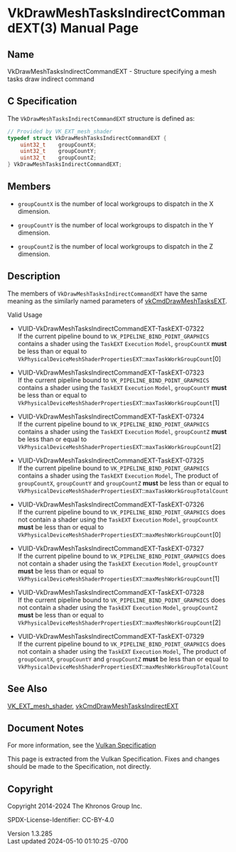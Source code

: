 # VkDrawMeshTasksIndirectCommandEXT(3) Manual Page

## Name

VkDrawMeshTasksIndirectCommandEXT - Structure specifying a mesh tasks
draw indirect command



## <a href="#_c_specification" class="anchor"></a>C Specification

The `VkDrawMeshTasksIndirectCommandEXT` structure is defined as:

``` c
// Provided by VK_EXT_mesh_shader
typedef struct VkDrawMeshTasksIndirectCommandEXT {
    uint32_t    groupCountX;
    uint32_t    groupCountY;
    uint32_t    groupCountZ;
} VkDrawMeshTasksIndirectCommandEXT;
```

## <a href="#_members" class="anchor"></a>Members

- `groupCountX` is the number of local workgroups to dispatch in the X
  dimension.

- `groupCountY` is the number of local workgroups to dispatch in the Y
  dimension.

- `groupCountZ` is the number of local workgroups to dispatch in the Z
  dimension.

## <a href="#_description" class="anchor"></a>Description

The members of `VkDrawMeshTasksIndirectCommandEXT` have the same meaning
as the similarly named parameters of
[vkCmdDrawMeshTasksEXT](https://registry.khronos.org/vulkan/specs/1.3-extensions/man/html/vkCmdDrawMeshTasksEXT.html).

Valid Usage

- <a href="#VUID-VkDrawMeshTasksIndirectCommandEXT-TaskEXT-07322"
  id="VUID-VkDrawMeshTasksIndirectCommandEXT-TaskEXT-07322"></a>
  VUID-VkDrawMeshTasksIndirectCommandEXT-TaskEXT-07322  
  If the current pipeline bound to `VK_PIPELINE_BIND_POINT_GRAPHICS`
  contains a shader using the `TaskEXT` `Execution` `Model`,
  `groupCountX` **must** be less than or equal to
  `VkPhysicalDeviceMeshShaderPropertiesEXT`::`maxTaskWorkGroupCount`\[0\]

- <a href="#VUID-VkDrawMeshTasksIndirectCommandEXT-TaskEXT-07323"
  id="VUID-VkDrawMeshTasksIndirectCommandEXT-TaskEXT-07323"></a>
  VUID-VkDrawMeshTasksIndirectCommandEXT-TaskEXT-07323  
  If the current pipeline bound to `VK_PIPELINE_BIND_POINT_GRAPHICS`
  contains a shader using the `TaskEXT` `Execution` `Model`,
  `groupCountY` **must** be less than or equal to
  `VkPhysicalDeviceMeshShaderPropertiesEXT`::`maxTaskWorkGroupCount`\[1\]

- <a href="#VUID-VkDrawMeshTasksIndirectCommandEXT-TaskEXT-07324"
  id="VUID-VkDrawMeshTasksIndirectCommandEXT-TaskEXT-07324"></a>
  VUID-VkDrawMeshTasksIndirectCommandEXT-TaskEXT-07324  
  If the current pipeline bound to `VK_PIPELINE_BIND_POINT_GRAPHICS`
  contains a shader using the `TaskEXT` `Execution` `Model`,
  `groupCountZ` **must** be less than or equal to
  `VkPhysicalDeviceMeshShaderPropertiesEXT`::`maxTaskWorkGroupCount`\[2\]

- <a href="#VUID-VkDrawMeshTasksIndirectCommandEXT-TaskEXT-07325"
  id="VUID-VkDrawMeshTasksIndirectCommandEXT-TaskEXT-07325"></a>
  VUID-VkDrawMeshTasksIndirectCommandEXT-TaskEXT-07325  
  If the current pipeline bound to `VK_PIPELINE_BIND_POINT_GRAPHICS`
  contains a shader using the `TaskEXT` `Execution` `Model`, The product
  of `groupCountX`, `groupCountY` and `groupCountZ` **must** be less
  than or equal to
  `VkPhysicalDeviceMeshShaderPropertiesEXT`::`maxTaskWorkGroupTotalCount`

- <a href="#VUID-VkDrawMeshTasksIndirectCommandEXT-TaskEXT-07326"
  id="VUID-VkDrawMeshTasksIndirectCommandEXT-TaskEXT-07326"></a>
  VUID-VkDrawMeshTasksIndirectCommandEXT-TaskEXT-07326  
  If the current pipeline bound to `VK_PIPELINE_BIND_POINT_GRAPHICS`
  does not contain a shader using the `TaskEXT` `Execution` `Model`,
  `groupCountX` **must** be less than or equal to
  `VkPhysicalDeviceMeshShaderPropertiesEXT`::`maxMeshWorkGroupCount`\[0\]

- <a href="#VUID-VkDrawMeshTasksIndirectCommandEXT-TaskEXT-07327"
  id="VUID-VkDrawMeshTasksIndirectCommandEXT-TaskEXT-07327"></a>
  VUID-VkDrawMeshTasksIndirectCommandEXT-TaskEXT-07327  
  If the current pipeline bound to `VK_PIPELINE_BIND_POINT_GRAPHICS`
  does not contain a shader using the `TaskEXT` `Execution` `Model`,
  `groupCountY` **must** be less than or equal to
  `VkPhysicalDeviceMeshShaderPropertiesEXT`::`maxMeshWorkGroupCount`\[1\]

- <a href="#VUID-VkDrawMeshTasksIndirectCommandEXT-TaskEXT-07328"
  id="VUID-VkDrawMeshTasksIndirectCommandEXT-TaskEXT-07328"></a>
  VUID-VkDrawMeshTasksIndirectCommandEXT-TaskEXT-07328  
  If the current pipeline bound to `VK_PIPELINE_BIND_POINT_GRAPHICS`
  does not contain a shader using the `TaskEXT` `Execution` `Model`,
  `groupCountZ` **must** be less than or equal to
  `VkPhysicalDeviceMeshShaderPropertiesEXT`::`maxMeshWorkGroupCount`\[2\]

- <a href="#VUID-VkDrawMeshTasksIndirectCommandEXT-TaskEXT-07329"
  id="VUID-VkDrawMeshTasksIndirectCommandEXT-TaskEXT-07329"></a>
  VUID-VkDrawMeshTasksIndirectCommandEXT-TaskEXT-07329  
  If the current pipeline bound to `VK_PIPELINE_BIND_POINT_GRAPHICS`
  does not contain a shader using the `TaskEXT` `Execution` `Model`, The
  product of `groupCountX`, `groupCountY` and `groupCountZ` **must** be
  less than or equal to
  `VkPhysicalDeviceMeshShaderPropertiesEXT`::`maxMeshWorkGroupTotalCount`

## <a href="#_see_also" class="anchor"></a>See Also

[VK_EXT_mesh_shader](https://registry.khronos.org/vulkan/specs/1.3-extensions/man/html/VK_EXT_mesh_shader.html),
[vkCmdDrawMeshTasksIndirectEXT](https://registry.khronos.org/vulkan/specs/1.3-extensions/man/html/vkCmdDrawMeshTasksIndirectEXT.html)

## <a href="#_document_notes" class="anchor"></a>Document Notes

For more information, see the <a
href="https://registry.khronos.org/vulkan/specs/1.3-extensions/html/vkspec.html#VkDrawMeshTasksIndirectCommandEXT"
target="_blank" rel="noopener">Vulkan Specification</a>

This page is extracted from the Vulkan Specification. Fixes and changes
should be made to the Specification, not directly.

## <a href="#_copyright" class="anchor"></a>Copyright

Copyright 2014-2024 The Khronos Group Inc.

SPDX-License-Identifier: CC-BY-4.0

Version 1.3.285  
Last updated 2024-05-10 01:10:25 -0700

